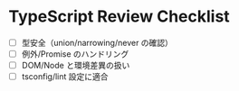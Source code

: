 # TypeScript Review Checklist

- [ ] 型安全（union/narrowing/never の確認）
- [ ] 例外/Promise のハンドリング
- [ ] DOM/Node と環境差異の扱い
- [ ] tsconfig/lint 設定に適合
